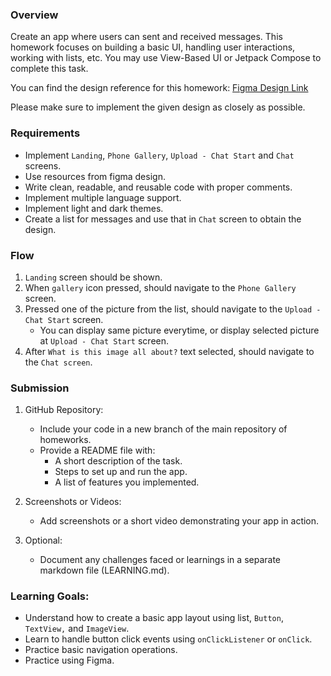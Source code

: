 ### Overview
Create an app where users can sent and received messages. This homework focuses on  building a basic UI, handling user interactions, working with lists, etc. You may use View-Based UI or Jetpack Compose to complete this task.

You can find the design reference for this homework: [Figma Design Link]([https://www.figma.com/design/LYKfnNqma76fcppvYgm2HV/Image-Detection-Chat-App-(Community)-(Copy)?node-id=302-205&node-type=canvas&t=VZncIXUWioeYSGUa-0](https://www.figma.com/design/LYKfnNqma76fcppvYgm2HV/Image-Detection-Chat-App-(Community)-(Copy)?node-id=302-205&node-type=canvas&t=VZncIXUWioeYSGUa-0))

Please make sure to implement the given design as closely as possible.

### Requirements
- Implement `Landing`, `Phone Gallery`, `Upload - Chat Start` and `Chat` screens.
- Use resources from figma design. 
- Write clean, readable, and reusable code with proper comments.
- Implement multiple language support. 
- Implement light and dark themes.
- Create a list for messages and use that in `Chat` screen to obtain the design.

### Flow
1. `Landing` screen should be shown. 
2. When `gallery` icon pressed, should navigate to the `Phone Gallery` screen. 
3. Pressed one of the picture from the list, should navigate to the `Upload - Chat Start` screen.
   - You can display same picture everytime, or display selected picture at `Upload - Chat Start` screen. 
5. After `What is this image all about?` text selected, should navigate to the `Chat screen`. 

### Submission
1. GitHub Repository:
   - Include your code in a new branch of the main repository of homeworks.
   - Provide a README file with:
     - A short description of the task.
     - Steps to set up and run the app.
     - A list of features you implemented.

2. Screenshots or Videos:
   - Add screenshots or a short video demonstrating your app in action.

3. Optional:
   - Document any challenges faced or learnings in a separate markdown file (LEARNING.md).

### Learning Goals:
- Understand how to create a basic app layout using list, `Button`, `TextView,` and `ImageView`.
- Learn to handle button click events using `onClickListener` or `onClick`.
- Practice basic navigation operations.
- Practice using Figma.
